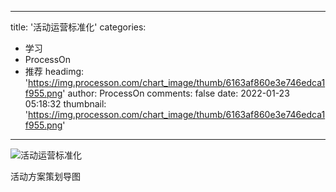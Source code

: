 
---
title: '活动运营标准化'
categories: 
 - 学习
 - ProcessOn
 - 推荐
headimg: 'https://img.processon.com/chart_image/thumb/6163af860e3e746edca1f955.png'
author: ProcessOn
comments: false
date: 2022-01-23 05:18:32
thumbnail: 'https://img.processon.com/chart_image/thumb/6163af860e3e746edca1f955.png'
---

<div>   
<img class="thumb" alt="活动运营标准化" src="https://img.processon.com/chart_image/thumb/6163af860e3e746edca1f955.png" referrerpolicy="no-referrer">
<p>活动方案策划导图</p>  
</div>
            